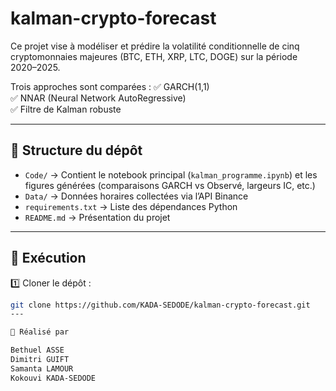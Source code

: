 # kalman-crypto-forecast

Ce projet vise à modéliser et prédire la volatilité conditionnelle de cinq cryptomonnaies majeures (BTC, ETH, XRP, LTC, DOGE) sur la période 2020–2025.

Trois approches sont comparées :
✅ GARCH(1,1)  
✅ NNAR (Neural Network AutoRegressive)  
✅ Filtre de Kalman robuste

---

## 📂 Structure du dépôt

- `Code/` → Contient le notebook principal (`kalman_programme.ipynb`) et les figures générées (comparaisons GARCH vs Observé, largeurs IC, etc.)
- `Data/` → Données horaires collectées via l’API Binance
- `requirements.txt` → Liste des dépendances Python
- `README.md` → Présentation du projet

---

## 🚀 Exécution

1️⃣ Cloner le dépôt :
```bash
git clone https://github.com/KADA-SEDODE/kalman-crypto-forecast.git
---

👥 Réalisé par

Bethuel ASSE
Dimitri GUIFT
Samanta LAMOUR
Kokouvi KADA-SEDODE
